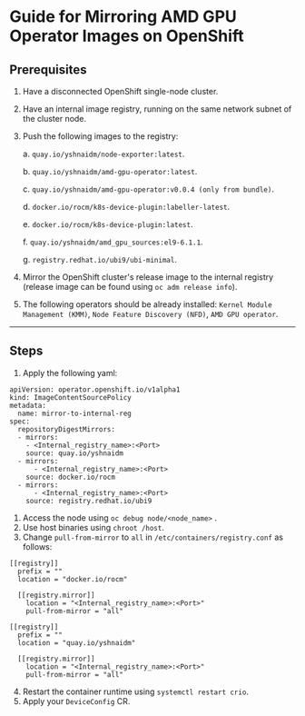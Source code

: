 # Guide for Mirroring AMD GPU Operator Images on OpenShift

## Prerequisites
1. Have a disconnected OpenShift single-node cluster.
2. Have an internal image registry, running on the same network subnet of the cluster node.
3. Push the following images to the registry:

	a.  `quay.io/yshnaidm/node-exporter:latest`.

	b.  `quay.io/yshnaidm/amd-gpu-operator:latest`.

	c.  `quay.io/yshnaidm/amd-gpu-operator:v0.0.4 (only from bundle)`.

	d.  `docker.io/rocm/k8s-device-plugin:labeller-latest`.

	e.  `docker.io/rocm/k8s-device-plugin:latest`.

	f.  `quay.io/yshnaidm/amd_gpu_sources:el9-6.1.1`.

	g.  `registry.redhat.io/ubi9/ubi-minimal`.

 
4. Mirror the OpenShift cluster's release image to the internal registry (release image can be found using `oc adm release info`).

5. The following operators should be already installed: `Kernel Module Management (KMM)`, `Node Feature Discovery (NFD)`, `AMD GPU operator`.

---


## Steps
1. Apply the following yaml:
```
apiVersion: operator.openshift.io/v1alpha1
kind: ImageContentSourcePolicy
metadata:
  name: mirror-to-internal-reg
spec:
  repositoryDigestMirrors:
  - mirrors:
    - <Internal_registry_name>:<Port>
    source: quay.io/yshnaidm
  - mirrors:
      - <Internal_registry_name>:<Port>
    source: docker.io/rocm
  - mirrors:
      - <Internal_registry_name>:<Port>
    source: registry.redhat.io/ubi9
```

1. Access the node using `oc debug node/<node_name>` . 
2. Use host binaries using `chroot /host`.
3. Change `pull-from-mirror` to `all` in `/etc/containers/registry.conf` as follows:
```
[[registry]]
  prefix = ""
  location = "docker.io/rocm"

  [[registry.mirror]]
    location = "<Internal_registry_name>:<Port>"
    pull-from-mirror = "all"

```
```
[[registry]]
  prefix = ""
  location = "quay.io/yshnaidm"

  [[registry.mirror]]
    location = "<Internal_registry_name>:<Port>"
    pull-from-mirror = "all"

```
   
4. Restart the container runtime using `systemctl restart crio`.
5. Apply your `DeviceConfig` CR.

